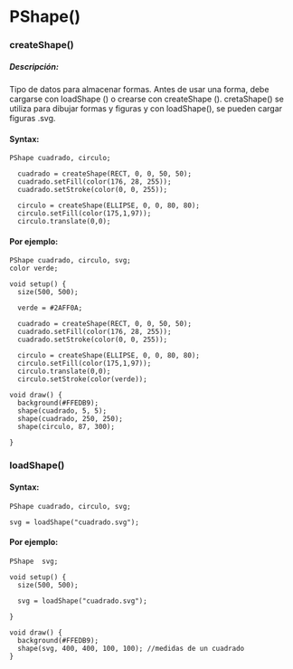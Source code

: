 # PShape()

### createShape()

##### Descripción:  

Tipo de datos para almacenar formas. Antes de usar una forma, debe cargarse con loadShape () o crearse con createShape (). cretaShape() se utiliza para dibujar formas y figuras y con loadShape(), se pueden cargar figuras .svg. 





#### Syntax:

```proc
PShape cuadrado, circulo;
```

```
  cuadrado = createShape(RECT, 0, 0, 50, 50);
  cuadrado.setFill(color(176, 28, 255));
  cuadrado.setStroke(color(0, 0, 255));

  circulo = createShape(ELLIPSE, 0, 0, 80, 80);
  circulo.setFill(color(175,1,97));
  circulo.translate(0,0);
```



#### Por ejemplo:

```
PShape cuadrado, circulo, svg;
color verde; 

void setup() {
  size(500, 500);

  verde = #2AFF0A; 

  cuadrado = createShape(RECT, 0, 0, 50, 50);
  cuadrado.setFill(color(176, 28, 255));
  cuadrado.setStroke(color(0, 0, 255));

  circulo = createShape(ELLIPSE, 0, 0, 80, 80);
  circulo.setFill(color(175,1,97));
  circulo.translate(0,0);
  circulo.setStroke(color(verde));

void draw() {
  background(#FFEDB9);
  shape(cuadrado, 5, 5);
  shape(cuadrado, 250, 250);
  shape(circulo, 87, 300);

}
```



### loadShape()

#### Syntax:

```
PShape cuadrado, circulo, svg;
```

```
svg = loadShape("cuadrado.svg");
```



#### Por ejemplo:

```
PShape  svg;

void setup() {
  size(500, 500);

  svg = loadShape("cuadrado.svg");

}

void draw() {
  background(#FFEDB9);
  shape(svg, 400, 400, 100, 100); //medidas de un cuadrado
}
```





